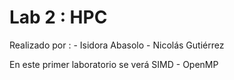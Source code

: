 # Lab 2 : HPC

Realizado por : 
        - Isidora Abasolo
        - Nicolás Gutiérrez


En este primer laboratorio se verá SIMD - OpenMP 

